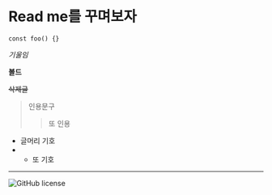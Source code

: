 # Read me를 꾸며보자

```
const foo() {}

```

_기울임_

__볼드__

~~삭제글~~

>인용문구
> >  또 인용

* 글머리 기호
* * 또 기호
 
***

![GitHub license](https://img.shields.io/badge/license-MIT-blue.svg)

